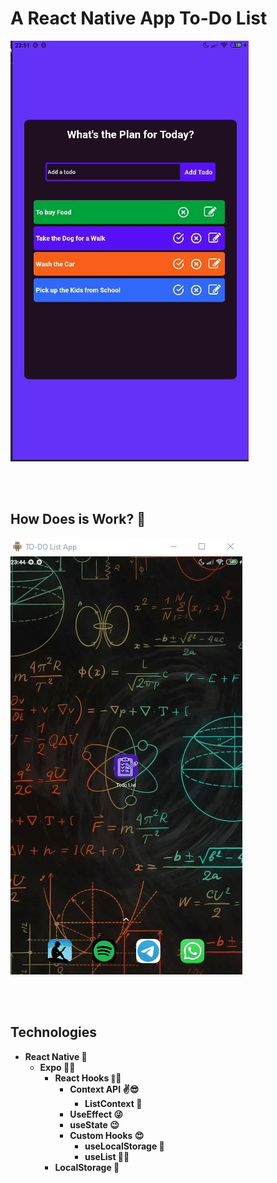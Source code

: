 # A React Native App To-Do List

<img src="./gitHub/assets/to-do-list-home.jpg" />


<br/> <br/>

## How Does is Work? 🤔

<img src="./gitHub/assets/to-do-list-sample.gif" />


<br/> <br/>

<h2><strong>Technologies</strong></h2>

<ul>
  <li>
    <strong>
      React Native 👑
    </strong>
    <ul>
      <li>
        <strong>
          Expo 🧙‍♂️
        </strong>
        <ul>
          <li>
            <strong>
              React Hooks <small>🎩</small>🐇
            </strong>
            <ul>
              <li>
                <strong>
                  Context API ✌😎
                </strong>
                <ul>
                  <li>
                    <strong>
                      ListContext 💪
                    </strong>
                  </li>
                </ul>
              </li>
              <li>
                <strong>
                  UseEffect 😜
                </strong>
              </li>
              <li>
                <strong>
                  useState 😉
                </strong>
              </li>
              <li>
                <strong>
                  Custom Hooks 😍
                </strong>
                <ul>
                  <li>
                    <strong>
                      useLocalStorage 💝
                    </strong>
                  </li>
                  <li>
                    <strong>
                      useList 🐱‍👤
                    </strong>
                  </li>
                </ul>
              </li>
            </ul>
          </li>
          <li>
            <strong>
              LocalStorage 💖
            </strong>
          </li>
        </ul>
      </li>
    </ul>
  </li>
</ul>
